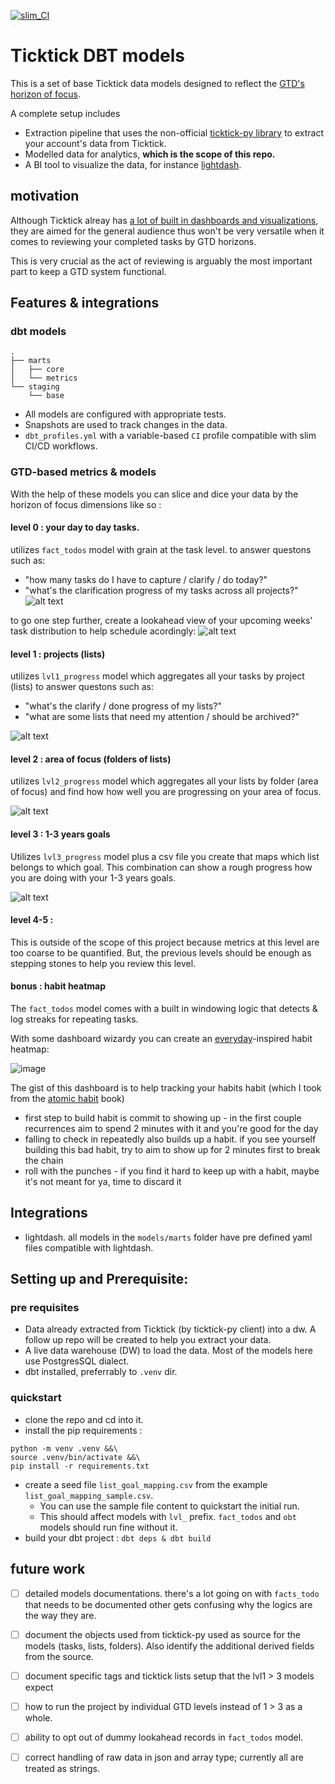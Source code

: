 [![slim_CI](https://github.com/luutuankiet/ticktick-py-dbt/actions/workflows/slim_CI.yml/badge.svg)](https://github.com/luutuankiet/ticktick-py-dbt/actions/workflows/slim_CI.yml)

# Ticktick DBT models
This is a set of base Ticktick data models designed to reflect the [GTD's horizon of focus](https://gettingthingsdone.com/2011/01/the-6-horizons-of-focus/). 

A complete setup includes
- Extraction pipeline that uses the non-official [ticktick-py library](https://github.com/lazeroffmichael/ticktick-py) to extract your account's data from Ticktick.
- Modelled data for analytics, **which is the scope of this repo.**
- A BI tool to visualize the data, for instance [lightdash](https://github.com/lightdash/lightdash).

## motivation   
Although Ticktick alreay has [a lot of built in dashboards and visualizations](https://help.ticktick.com/articles/7055781966800486400), they are aimed for the general audience thus won't be very versatile when it comes to reviewing your completed tasks by GTD horizons.

This is very crucial as the act of reviewing is arguably the most important part to keep a GTD system functional.


## Features & integrations

### dbt models
```
.
├── marts
│   ├── core
│   └── metrics
└── staging
    └── base
```

- All models are configured with appropriate tests.
- Snapshots are used to track changes in the data.
- `dbt_profiles.yml` with a variable-based `CI` profile compatible with slim CI/CD workflows.


### GTD-based metrics & models
With the help of these models you can slice and dice your data by the horizon of focus dimensions like so :

#### level 0 : your day to day tasks.

utilizes `fact_todos` model with grain at the task level.
to answer questons such as: 
- "how many tasks do I have to capture / clarify / do today?"
- "what's the clarification progress of my tasks across all projects?"
![alt text](assets/README/image-3.png)

to go one step further, create a lookahead view of your upcoming weeks' task distribution to help schedule acordingly: 
![alt text](assets/README/image-4.png)


#### level 1 : projects (lists)

utilizes `lvl1_progress` model which aggregates all your tasks by project (lists)
to answer questons such as:
- "what's the clarify / done progress of my lists?"
- "what are some lists that need my attention / should be archived?"

![alt text](assets/README/image.png)

#### level 2 : area of focus (folders of lists) 

utilizes `lvl2_progress` model which aggregates all your lists by folder (area of focus) and find how how well you are progressing on your area of focus.

![alt text](assets/README/image-1.png)

#### level 3 : 1-3 years goals

Utilizes `lvl3_progress` model plus a csv file you create that maps which list belongs to  which goal.
This combination can show a rough progress how you are doing with your 1-3 years goals.

![alt text](assets/README/image-2.png)


#### level 4-5 : 
This is outside of the scope of this project because metrics at this level are too coarse to be quantified. But, the previous levels should be enough as stepping stones to help you review this level.

#### bonus : habit heatmap

The `fact_todos` model comes with a built in windowing logic that detects & log streaks for repeating tasks. 

With some dashboard wizardy you can create an [everyday](https://everyday.app/)-inspired habit heatmap:

![image](https://github.com/user-attachments/assets/4923b7c7-af30-41c1-9931-90c4670a2b4f)

The gist of this dashboard is to help tracking your habits habit (which I took from the [atomic habit](https://www.goodreads.com/book/show/40121378-atomic-habits) book)
- first step to build habit is commit to showing up - in the first couple recurrences aim to spend 2 minutes with it and you're good for the day
- falling to check in repeatedly also builds up a habit. if you see yourself building this bad habit, try to aim to show up for 2 minutes first to break the chain
- roll with the punches - if you find it hard to keep up with a habit, maybe it's not meant for ya, time to discard it



## Integrations
- lightdash. all models in the `models/marts` folder have pre defined yaml files compatible with lightdash.


## Setting up and Prerequisite:
### pre requisites
- Data already extracted from Ticktick (by ticktick-py client) into a dw. A follow up repo will be created to help you extract your data.
- A live data warehouse (DW) to load the data. Most of the models here use PostgresSQL dialect.
- dbt installed, preferrably to `.venv` dir.

### quickstart
- clone the repo and cd into it.
- install the pip requirements : 
```
python -m venv .venv &&\
source .venv/bin/activate &&\
pip install -r requirements.txt
```
- create a seed file `list_goal_mapping.csv` from the example `list_goal_mapping_sample.csv`. 
  - You can use the sample file content to quickstart the initial run.
  - This should affect models with `lvl_` prefix. `fact_todos` and `obt` models should run fine without it.
- build your dbt project : `dbt deps & dbt build`

## future work
- [ ] detailed models documentations. there's a lot going on with `facts_todo` that needs to be documented other gets confusing why the logics are the way they are.
- [ ] document the objects used from ticktick-py used as source for the models (tasks, lists, folders). Also identify the additional derived fields from the source.
- [ ] document specific tags and ticktick lists setup that the lvl1 > 3 models expect
- [ ] how to run the project by individual GTD levels instead of 1 > 3 as a whole.
- [ ] ability to opt out of dummy lookahead records in `fact_todos` model.
- [ ] correct handling of raw data in json and array type; currently all are treated as strings.






